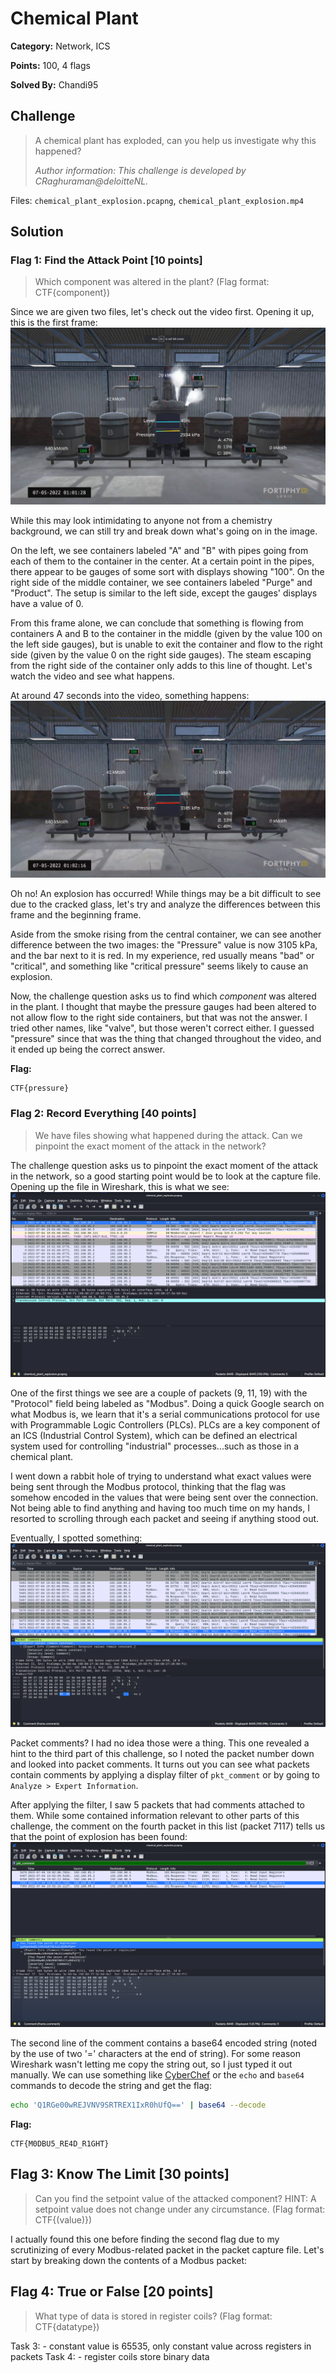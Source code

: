 # Chemical Plant

**Category:** Network, ICS

**Points:** 100, 4 flags

**Solved By:** Chandi95

## Challenge

> A chemical plant has exploded, can you help us investigate why this happened?
>  
> *Author information: This challenge is developed by CRaghuraman@deloitteNL.*

Files: `chemical_plant_explosion.pcapng`, `chemical_plant_explosion.mp4`

## Solution

### Flag 1: Find the Attack Point [10 points]

> Which component was altered in the plant? (Flag format: CTF{component})

Since we are given two files, let's check out the video first. Opening it up, this is the first frame:
![First frame of explosion video.](writeup-images/video-first-frame.png)

While this may look intimidating to anyone not from a chemistry background, we can still try and break down what's going on in the image.

On the left, we see containers labeled "A" and "B" with pipes going from each of them to the container in the center. At a certain point in the pipes, there appear to be gauges of some sort with displays showing "100". On the right side of the middle container, we see containers labeled "Purge" and "Product". The setup is similar to the left side, except the gauges' displays have a value of 0.

From this frame alone, we can conclude that something is flowing from containers A and B to the container in the middle (given by the value 100 on the left side gauges), but is unable to exit the container and flow to the right side (given by the value 0 on the right side gauges). The steam escaping from the right side of the container only adds to this line of thought. Let's watch the video and see what happens.

At around 47 seconds into the video, something happens:
![Aftermath of explosion in video](writeup-images/video-explosion-aftermath.png)

Oh no! An explosion has occurred! While things may be a bit difficult to see due to the cracked glass, let's try and analyze the differences between this frame and the beginning frame.

Aside from the smoke rising from the central container, we can see another difference between the two images: the "Pressure" value is now 3105 kPa, and the bar next to it is red. In my experience, red usually means "bad" or "critical", and something like "critical pressure" seems likely to cause an explosion.

Now, the challenge question asks us to find which *component* was altered in the plant. I thought that maybe the pressure gauges had been altered to not allow flow to the right side containers, but that was not the answer. I tried other names, like "valve", but those weren't correct either. I guessed "pressure" since that was the thing that changed throughout the video, and it ended up being the correct answer.

**Flag:**
```
CTF{pressure}
```

### Flag 2: Record Everything [40 points]

> We have files showing what happened during the attack. Can we pinpoint the exact moment of the attack in the network?

The challenge question asks us to pinpoint the exact moment of the attack in the network, so a good starting point would be to look at the capture file. Opening up the file in Wireshark, this is what we see:
![Modbus TCP packets upon first opening the packet capture file](writeup-images/pcap-first-look.png)

One of the first things we see are a couple of packets (9, 11, 19) with the "Protocol" field being labeled as "Modbus". Doing a quick Google search on what Modbus is, we learn that it's a serial communications protocol for use with Programmable Logic Controllers (PLCs). PLCs are a key component of an ICS (Industrial Control System), which can be defined an electrical system used for controlling "industrial" processes...such as those in a chemical plant.  

I went down a rabbit hole of trying to understand what exact values were being sent through the Modbus protocol, thinking that the flag was somehow encoded in the values that were being sent over the connection. Not being able to find anything and having too much time on my hands, I resorted to scrolling through each packet and seeing if anything stood out.

Eventually, I spotted something:
![Finding the first packet comment](writeup-images/packet-comment-spotted.png)

Packet comments? I had no idea those were a thing. This one revealed a hint to the third part of this challenge, so I noted the packet number down and looked into packet comments. It turns out you can see what packets contain comments by applying a display filter of `pkt_comment` or by going to `Analyze > Expert Information`.

After applying the filter, I saw 5 packets that had comments attached to them. While some contained information relevant to other parts of this challenge, the comment on the fourth packet in this list (packet 7117) tells us that the point of explosion has been found:
![Finding the second flag encoded in a packet comment](writeup-images/second-flag-found.png)

The second line of the comment contains a base64 encoded string (noted by the use of two '=' characters at the end of string). For some reason Wireshark wasn't letting me copy the string out, so I just typed it out manually. We can use something like [CyberChef](https://gchq.github.io/CyberChef/) or the `echo` and `base64` commands to decode the string and get the flag:

```bash
echo 'Q1RGe00wREJVNV9SRTREX1IxR0hUfQ==' | base64 --decode
```

**Flag:**

```
CTF{M0DBU5_RE4D_R1GHT}
```

## Flag 3: Know The Limit [30 points]

> Can you find the setpoint value of the attacked component? HINT: A setpoint value does not change under any circumstance. (Flag format: CTF{(value)})

I actually found this one before finding the second flag due to my scrutinizing of every Modbus-related packet in the packet capture file. Let's start by breaking down the contents of a Modbus packet:



## Flag 4: True or False [20 points]

> What type of data is stored in register coils? (Flag format: CTF{datatype})


Task 3:
    - constant value is 65535, only constant value across registers in packets
Task 4:
    - register coils store binary data